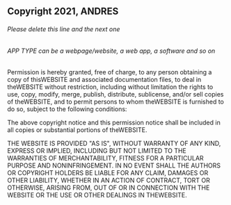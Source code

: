 ## Copyright 2021, ANDRES

###### Please delete this line and the next one
###### APP TYPE can be a webpage/website, a web app, a software and so on

Permission is hereby granted, free of charge, to any person obtaining a copy of thisWEBSITE and associated documentation files, to deal in theWEBSITE without restriction, including without limitation the rights to use, copy, modify, merge, publish, distribute, sublicense, and/or sell copies of theWEBSITE, and to permit persons to whom theWEBSITE is furnished to do so, subject to the following conditions:

The above copyright notice and this permission notice shall be included in all copies or substantial portions of theWEBSITE.

THE WEBSITE IS PROVIDED "AS IS", WITHOUT WARRANTY OF ANY KIND, EXPRESS OR IMPLIED, INCLUDING BUT NOT LIMITED TO THE WARRANTIES OF MERCHANTABILITY, FITNESS FOR A PARTICULAR PURPOSE AND NONINFRINGEMENT. IN NO EVENT SHALL THE AUTHORS OR COPYRIGHT HOLDERS BE LIABLE FOR ANY CLAIM, DAMAGES OR OTHER LIABILITY, WHETHER IN AN ACTION OF CONTRACT, TORT OR OTHERWISE, ARISING FROM, OUT OF OR IN CONNECTION WITH THE WEBSITE OR THE USE OR OTHER DEALINGS IN THEWEBSITE.
